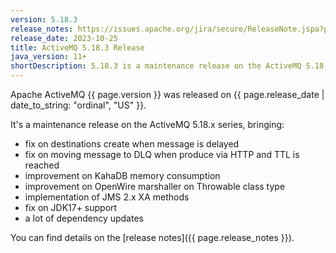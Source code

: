 ```yaml
---
version: 5.18.3
release_notes: https://issues.apache.org/jira/secure/ReleaseNote.jspa?projectId=12311210&version=12353355
release_date: 2023-10-25
title: ActiveMQ 5.18.3 Release
java_version: 11+
shortDescription: 5.18.3 is a maintenance release on the ActiveMQ 5.18.x series.
---
```

Apache ActiveMQ {{ page.version }} was released on {{ page.release_date | date_to_string: "ordinal", "US" }}. 

It's a maintenance release on the ActiveMQ 5.18.x series, bringing:
- fix on destinations create when message is delayed
- fix on moving message to DLQ when produce via HTTP and TTL is reached
- improvement on KahaDB memory consumption
- improvement on OpenWire marshaller on Throwable class type
- implementation of JMS 2.x XA methods
- fix on JDK17+ support
- a lot of dependency updates

You can find details on the [release notes]({{ page.release_notes }}).

